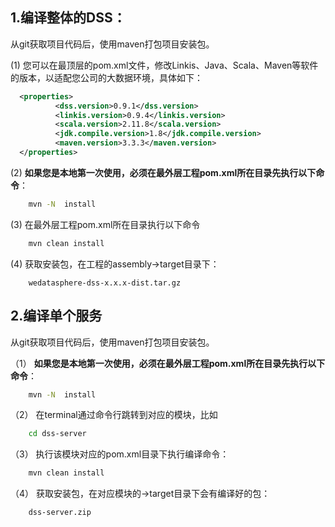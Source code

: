 ## 1.编译整体的DSS：
   
   从git获取项目代码后，使用maven打包项目安装包。  
   
   (1) 您可以在最顶层的pom.xml文件，修改Linkis、Java、Scala、Maven等软件的版本，以适配您公司的大数据环境，具体如下：
   
```xml
  <properties>
          <dss.version>0.9.1</dss.version>
          <linkis.version>0.9.4</linkis.version>
          <scala.version>2.11.8</scala.version>
          <jdk.compile.version>1.8</jdk.compile.version>
          <maven.version>3.3.3</maven.version>
  </properties>
```

   (2) **如果您是本地第一次使用，必须在最外层工程pom.xml所在目录先执行以下命令**：
   
```bash
    mvn -N  install
```

   (3) 在最外层工程pom.xml所在目录执行以下命令
    
```bash
    mvn clean install
```  

   (4) 获取安装包，在工程的assembly->target目录下：

```
    wedatasphere-dss-x.x.x-dist.tar.gz
```

## 2.编译单个服务
   
   从git获取项目代码后，使用maven打包项目安装包。   

（1） **如果您是本地第一次使用，必须在最外层工程pom.xml所在目录先执行以下命令**：
   
```bash
    mvn -N  install
```
         
（2） 在terminal通过命令行跳转到对应的模块，比如
   
```bash   
    cd dss-server
```

（3） 执行该模块对应的pom.xml目录下执行编译命令：
   
```bash      
    mvn clean install
```
         
（4） 获取安装包，在对应模块的->target目录下会有编译好的包：
   
```
    dss-server.zip
```